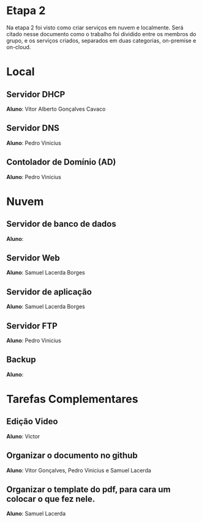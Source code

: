 # Etapa 2 

Na etapa 2 foi visto como criar serviços em nuvem e localmente. Será citado nesse documento como o trabalho foi dividido entre os membros do grupo, e os serviços criados, separados em duas categorias, on-premise e on-cloud.

# Local 

## Servidor DHCP 
**Aluno**: Vitor Alberto Gonçalves Cavaco <br> 

## Servidor DNS
**Aluno**: Pedro Vinicius<br>

## Contolador de Domínio (AD)
**Aluno**: Pedro Vinicius<br>

# Nuvem 

## Servidor de banco de dados
**Aluno**: <br> 

## Servidor Web
**Aluno**: Samuel Lacerda Borges<br> 

## Servidor de aplicação
**Aluno**: Samuel Lacerda Borges<br> 

## Servidor FTP
**Aluno**: Pedro Vinicius<br>

## Backup
**Aluno**: <br> 

# Tarefas Complementares

## Edição Video
**Aluno**: Victor<br>

## Organizar o documento no github
**Aluno**: Vitor Gonçalves, Pedro Vinicius e Samuel Lacerda<br>

## Organizar o template do pdf, para cara um colocar o que fez nele.
**Aluno**: Samuel Lacerda<br>

